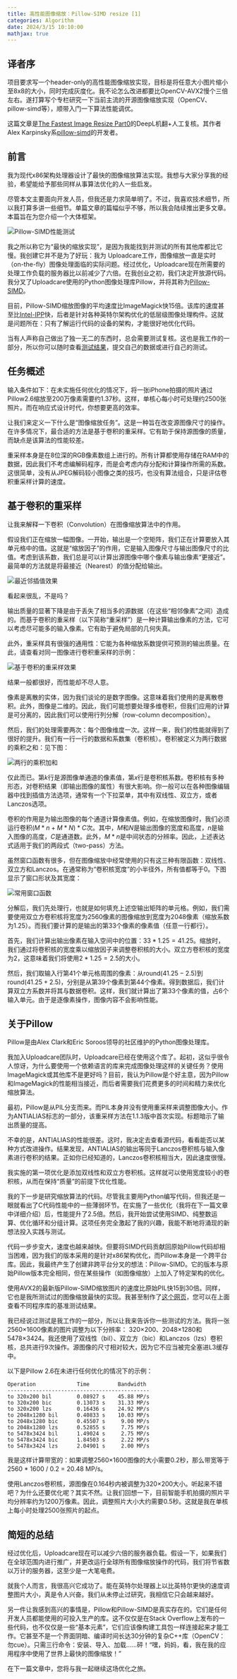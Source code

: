 ```yaml
---
title: 高性能图像缩放：Pillow-SIMD resize [1]
categories: Algorithm
date: 2024/3/15 10:10:00
mathjax: true
---
```


## 译者序

项目要求写一个header-only的高性能图像缩放实现，目标是将任意大小图片缩小至8x8的大小，同时完成灰度化。我不论怎么改进都要比OpenCV-AVX2慢个三倍左右。遂打算写个专栏研究一下当前主流的开源图像缩放实现（OpenCV、pillow-simd等），顺带入门一下算法性能调优。

这篇文章是[The Fastest Image Resize Part0](https://uploadcare.com/blog/the-fastest-image-resize)的DeepL机翻+人工复核。其作者Alex Karpinsky系[pillow-simd](https://github.com/uploadcare/pillow-simd)的开发者。

## 前言

我为现代x86架构处理器设计了最快的图像缩放算法实现。我想与大家分享我的经验，希望能给予那些同样从事算法优化的人一些启发。

尽管本文主要面向开发人员，但我还是力求简单明了。不过，我喜欢技术细节，所以我打算多讲一些细节。单篇文章的篇幅似乎不够，所以我会陆续推出更多文章。本篇旨在为您介绍一个大体框架。

<img src="https://ucarecdn.com/41bbcc44-67ce-4d4a-a58d-7ebf2989fe32/-/quality/smart/-/format/auto/-/resize/1306x/pillow-simd-benchmark-snapshot.png" alt="Pillow-SIMD性能测试">

我之所以称它为“最快的缩放实现”，是因为我能找到并测试的所有其他库都比它慢。我创建它并不是为了好玩：我为 Uploadcare工作，图像缩放一直是实时（on-the-fly）图像处理面临的实际问题。经过优化，Uploadcare现在所需要的处理工作负载的服务器比以前减少了六倍。在我创业之初，我们决定开放源代码。我分叉了Uploadcare使用的Python图像处理库Pillow，并将其称为[Pillow-SIMD](https://github.com/uploadcare/pillow-simd)。

目前，Pillow-SIMD缩放图像的平均速度比ImageMagick快15倍。该库的速度甚至比[Intel-IPP](https://www.intel.com/content/www/us/en/developer/tools/oneapi/ipp.html)快，后者是针对各种英特尔架构优化的低层级图像处理构件。这就是问题所在：只有了解运行代码的设备的架构，才能很好地优化代码。

当有人声称自己做出了独一无二的东西时，总会需要测试复核。这也是我工作的一部分，所以你可以随时查看[测试结果](https://python-pillow.org/pillow-perf/)，提交自己的数据或进行自己的测试。

## 任务概述

输入条件如下：在未实施任何优化的情况下，将一张iPhone拍摄的照片通过Pillow2.6缩放至200万像素需要约1.37秒。这样，单核心每小时可处理约2500张照片。而在响应式设计时代，你想要更高的效率。

让我们来定义一下什么是“图像缩放任务”。这是一种旨在改变源图像尺寸的操作。在许多情况下，最合适的方法是基于卷积的重采样。它有助于保持源图像的质量，而缺点是该算法的性能较差。

重采样本身是在8位深的RGB像素数组上进行的。所有计算都使用存储在RAM中的数据，因此我们不考虑编解码程序，而是会考虑内存分配和计算操作所需的系数。这很简单，没有从JPEG解码较小图像之类的技巧，也没有算法组合，只是评估卷积重采样计算的速度。

## 基于卷积的重采样

让我来解释一下卷积（Convolution）在图像缩放算法中的作用。

假设我们正在缩放一幅图像。一开始，输出是一个空矩阵，我们正在计算要放入其单元格中的值。这就是“缩放因子”的作用，它是输入图像尺寸与输出图像尺寸的比值。考虑到该系数，我们总是可以计算出源图像中哪个像素与输出像素“更接近”。最简单的方法就是将最接近（Nearest）的值分配给输出。

<img src="https://ucarecdn.com/9cf8d6d5-7085-4f4c-b383-2334fe88c68e/-/quality/smart/-/format/auto/-/resize/500x/1*u2gOWomYf1GQ-B1xwcA-9A.png" alt="最近邻插值效果">

看起来很乱，不是吗？

输出质量的显著下降是由于丢失了相当多的源数据（在这些“相邻像素”之间）造成的。而基于卷积的重采样（以下简称“重采样”）是一种计算输出像素的方法，它可以考虑尽可能多的输入像素。它有助于避免局部的几何失真。

此外，重采样具有很强的通用性：它能为各种缩放系数提供可预测的输出质量。在此，请查看对同一图像进行卷积重采样的示例：

<img src="https://ucarecdn.com/9ca21b5d-cc0e-4e81-af86-821fd149ae5d/-/quality/smart/-/format/auto/-/resize/500x/1*94FIj3adFg1S1xsz-g4uOg.png" alt="基于卷积的重采样效果">

结果一般都很好，而性能却不尽人意。

像素是离散的实体，因为我们谈论的是数字图像。这意味着我们使用的是离散卷积。此外，图像是二维的。因此，我们可能想要处理多维卷积，但我们应用的计算是可分离的，因此我们可以使用行列分解（row-column decomposition）。

然后，我们的处理需要两次：每个图像维度一次。这样一来，我们的性能就得到了很好的提升。我们有一行一行的数据和系数集（卷积核）。卷积被定义为两行数据的乘积之和：见下图：

<img src="https://ucarecdn.com/62d27fef-684c-4376-ab38-30b303b602c5/-/quality/smart/-/format/auto/-/resize/600x/1*xyMtArgp_k-DTVMiku-rwQ.png" alt="两行的乘积加和">

仅此而已。第$k$行是源图像单通道的像素值，第$x$行是卷积核系数。卷积核有多种形态，对卷积结果（即输出图像的属性）有很大影响。你一般可以在各种图像编辑器中找到插值方法选项，通常有一个下拉菜单，其中有双线性、双立方，或者Lanczos选项。

卷积的作用是为输出图像的每个通道计算像素值。例如，在缩放图像时，我们必须运行卷积$(M * n + M * N) * C$次。其中，$M$和$N$是输出图像的宽度和高度，$n$是输入图像的高度，$C$是通道数。此外，$M * n$是中间状态的分辨率。因此，上述表达式适用于我们的两段式（two-pass）方法。

虽然窗口函数有很多，但在图像缩放中经常使用的只有这三种有限函数：双线性、双立方和Lanczos。在通常称为“卷积核宽度”的小半径外，所有值都等于0。下图显示了窗口形状及其宽度：

<img src="https://ucarecdn.com/a61f05d3-e8c8-45ed-b076-60738b1caf4a/-/quality/smart/-/format/auto/-/resize/595x/1*enKzTssde2NA75lDXU5Gjg.png" alt="常用窗口函数">

分解后，我们先处理行，也就是如何填充上述空输出矩阵的单元格。例如，我们需要使用双立方卷积核将宽度为2560像素的图像缩放到宽度为2048像素（缩放系数为1.25）。而我们要计算的是输出的第33个像素的像素值（任意一行都行）。

首先，我们计算出输出像素在输入空间中的位置：$33 * 1.25 = 41.25$。缩放时，我们通过将卷积核的宽度乘以缩放因子来调整卷积核的大小。双立方卷积核的宽度为$2$，这意味着我们将使用$2 * 1.25 = 2.5$的大小。

然后，我们取输入行第41个单元格周围的像素：从$\mathrm{round}(41.25 - 2.5)$到$\mathrm{round}(41.25+2.5)$，分别是从第39个像素到第44个像素。得到数据后，我们计算双立方系数并将其与数据卷积。这样，我们就计算出了第33个像素的值，占6个输入单元。由于是逐像素操作，图像内容不会影响性能。

## 关于Pillow

Pillow是由Alex Clark和Eric Soroos领导的社区维护的Python图像处理库。

我加入Uploadcare团队时，Uploadcare已经在使用这个库了。起初，这似乎很令人惊讶，为什么要使用一个依赖语言的库来完成图像处理这样的关键任务？使用ImageMagick或其他库不是更好吗？目前，我认为Pillow是个好主意，因为Pillow和ImageMagick的性能相当接近，而后者需要我们花费更多的时间和精力来优化缩放算法。

最初，Pillow是从PIL分支而来。而PIL本身并没有使用重采样来调整图像大小。作为ANTIALIAS标志的一部分，该重采样方法在1.1.3版中首次实现。标题暗示了输出质量的提高。

不幸的是，ANTIALIAS的性能很差。这时，我决定去查看源代码，看看能否以某种方式改进操作。结果发现，ANTIALIAS的输出等同于Lanczos卷积核与输入像素进行卷积的结果。正如你已经知道的，Lanczos卷积核相当大，因此速度很慢。

我实施的第一项优化是添加双线性和双立方卷积核。这样就可以使用宽度较小的卷积核，从而在保持“质量”的前提下优化性能。

我的下一步是研究缩放算法的代码。尽管我主要用Python编写代码，但我还是一眼就看出了C代码性能中的一些薄弱环节。在实施了一些优化（我将在下一篇文章中详细介绍）后，性能提升了2.5倍。然后，我开始尝试使用SIMD、纯整数运算、优化循环和分组计算。这项任务完全激起了我的兴趣，我能不断地将涌现的新想法投入实践与测试。

代码一步步变大，速度也越来越快。但要将SIMD代码贡献回原始Pillow代码却相当困难，因为我们的版本采用的是针对x86架构优化，而Pillow本身是一个跨平台库。因此，我最终产生了创建非跨平台分叉的想法：Pillow-SIMD。它的版本与原始Pillow版本完全相同，但在某些操作（如图像缩放）上加入了特定架构的优化。

使用AVX2的最新版Pillow-SIMD缩放图片的速度比原始PIL快15到30倍。同样，它也是我所测试过的图像缩放最快的实现。我甚至制作了[这个网页](https://python-pillow.org/pillow-perf/)，您可以在上面查看不同程序库的基准测试结果。

我已经说过测试是我工作的一部分，所以让我来告诉你一些测试的方法。我将一张2560×1600像素的图片调整为以下分辨率： 320×200、2048×1280和5478×3424。我还使用了双线性（bil）、双立方（bic）和Lanczos（lzs）卷积核，总共进行9次操作。源图像的尺寸相对较大，因为它不应当被完全塞进L3缓存中。

以下是Pillow 2.6在未进行任何优化的情况下的示例：

```
Operation             Time         Bandwidth
---------------------------------------------
to 320x200 bil        0.08927 s    45.88 MP/s
to 320x200 bic        0.13073 s    31.33 MP/s
to 320x200 lzs        0.16436 s    24.92 MP/s
to 2048x1280 bil      0.40833 s    10.03 MP/s
to 2048x1280 bic      0.45507 s     9.00 MP/s
to 2048x1280 lzs      0.52855 s     7.75 MP/s
to 5478x3424 bil      1.49024 s     2.75 MP/s
to 5478x3424 bic      1.84503 s     2.22 MP/s
to 5478x3424 lzs      2.04901 s     2.00 MP/s
```

我是这样计算带宽的：如果调整2560×1600图像的大小需要0.2秒，那么带宽等于2560 * 1600 / 0.2 = 20.48 MP/s。

使用Lanczos卷积核，源图像在0.164秒内被调整为320×200大小。听起来不错吧？为什么还要优化呢？其实不然。让我们回想一下，目前智能手机拍摄的照片平均分辨率约为1200万像素。因此，调整照片大小大约需要0.5秒。这就是我在单核上每小时处理2500张照片的起点。

## 简短的总结

经过优化后，Uploadcare现在可以减少六倍的服务器负载。假设一下，如果我们在全球范围内进行推广，并更改运行全球所有图像缩放操作的代码，我们将节省数以万计的服务器，这至少是一大笔电费。

就我个人而言，我很高兴它成功了。能在英特尔处理器上以比英特尔更快的速度调整图片大小，真是令人兴奋。我们从未停止过研究，我相信它只会越来越好。

另一件让我感到高兴的事情是，Pillow和Pillow-SIMD是真实存在的。它们是任何开发人员都能使用的可投入生产的库。这不仅仅是在Stack Overflow上发布的一些代码，也不仅仅是一些“基本元素”，它们应该像构建工具包一样连接起来才能工作。它甚至不是一个界面阴暗、编译时间长达30分钟的复杂C++库（OpenCV：勿cue）。只需三行命令：安装、导入、加载......砰！“嘿，妈妈，看，我在我的应用程序中使用了世界上最快的图像缩放！”

在下一篇文章中，您将与我一起继续这场优化之旅。